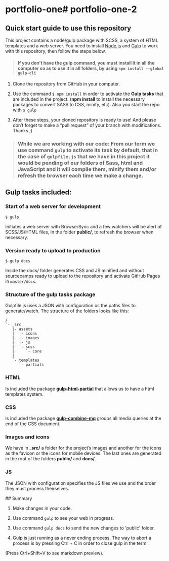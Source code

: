 # portfolio-one# portfolio-one-2

## Quick start guide to use this repository

This project contains a node/gulp package with SCSS, a system of HTML templates and a web server. You need to install [Node.js](https://nodejs.org/) and [Gulp](https://gulpjs.com) to work with this repository, then follow the steps below.

>#### If you don't have the gulp command, you must install it in all the computer so as to use it in all folders, by using `npm install --global gulp-cli`

1. Clone the repository from GitHub in your computer.

2. Use the command `$ npm install` in order to activate the **Gulp tasks** that are included in the project. (**npm install** to install the necessary packages to convert SASS to CSS, minify, etc). Also you start the repo with `$ gulp`

3. After these steps, your cloned repository is ready to use! And please don’t forget to make a “pull request” of your branch with modifications. Thanks ;)

> ### While we are working with our code: From our term we use command `gulp` to activate its task by default, that in the case of `gulpfile.js` that we have in this project it would be pending of our folders of Sass, html and JavaScript and it will compile them, minify them and/or refresh the browser each time we make a change.

## Gulp tasks included:

### Start of a web server for development
```
$ gulp
```
Initiates a web server with BrowserSync and a few watchers will be alert of SCSS/JS/HTML files, in the folder **public/**, to refresh the browser when necessary.

### Version ready to upload to production
```
$ gulp docs
```
Inside the docs/ folder generates CSS and JS minified and without sourcecamps ready to upload to the repository and activate GitHub Pages in `master/docs`.

### Structure of the gulp tasks package
Gulpfile.js uses a JSON with configuration os the paths files to generate/watch.
The structure of the folders looks like this:
```
/
`- _src
   |- assets
   |  |- icons
   |  |- images
   |  |- js
   |  `- scss
   |     `- core
   |
   `- templates
      `- partials

```

### HTML
Is included the package [**gulp-html-partial**](https://www.npmjs.com/package/gulp-html-partial) that allows us to have a html templates system.

### CSS
Is included the package [**gulp-combine-mq**](https://www.npmjs.com/package/gulp-combine-mq) groups all media queries at the end of the CSS document.

### Images and icons
We have in **_src/** a folder for the project’s images and another for the icons as the favicon  or the icons for mobile devices. The last ones are generated in the root of the folders **public/** and **docs/**.

### JS
The JSON with configuration specifies the JS files we use and the order they must process theirselves.



## Summary

1. Make changes in your code.

2. Use command ```gulp``` to see your web in progress.

3. Use command ```gulp docs``` to send the new changes to 'public' folder.

4. Gulp is just running as a never ending process. The way to abort a process is by pressing Ctrl + C in order to close gulp in the term.

(Press Ctrl+Shift+V to see markdown preview).
